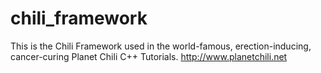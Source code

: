 # chili_framework
This is the Chili Framework used in the world-famous, erection-inducing, cancer-curing Planet Chili C++ Tutorials. http://www.planetchili.net
